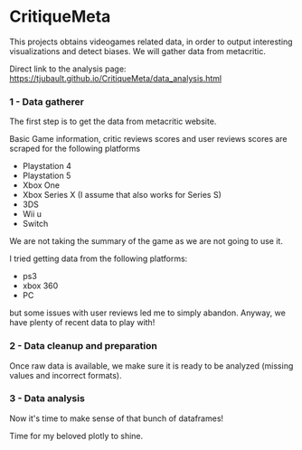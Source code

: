 # CritiqueMeta
This projects obtains videogames related data, in order to output interesting visualizations and detect biases. We will gather data from metacritic.

Direct link to the analysis page: 
https://tjubault.github.io/CritiqueMeta/data_analysis.html

### 1 - Data gatherer
The first step is to get the data from metacritic website. 

Basic Game information, critic reviews scores and user reviews scores are scraped for the following platforms
- Playstation 4
- Playstation 5
- Xbox One
- Xbox Series X (I assume that also works for Series S)
- 3DS
- Wii u
- Switch

We are not taking the summary of the game as we are not going to use it. 

I tried getting data from the following platforms:

- ps3
- xbox 360
- PC

but some issues with user reviews led me to simply abandon. Anyway, we have plenty of recent data to play with!

### 2 - Data cleanup and preparation
Once raw data is available, we make sure it is ready to be analyzed (missing values and incorrect formats). 

### 3 - Data analysis
Now it's time to make sense of that bunch of dataframes! 

Time for my beloved plotly to shine.
